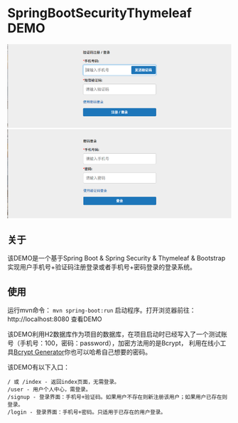 # SpringBootSecurityThymeleaf DEMO

![Screenshot1 from running application](screenshot1.png)
![Screenshot2 from running application](screenshot2.png)

## 关于

该DEMO是一个基于Spring Boot & Spring Security & Thymeleaf & Bootstrap 
实现用户手机号+验证码注册登录或者手机号+密码登录的登录系统。

## 使用

运行mvn命令： ```mvn spring-boot:run``` 启动程序。打开浏览器前往：http://localhost:8080 查看DEMO

该DEMO利用H2数据库作为项目的数据库，在项目启动时已经写入了一个测试账号（手机号：100，密码：password），加密方法用的是Bcrypt，
利用在线小工具[Bcrypt Generator](https://www.bcrypt-generator.com)你也可以哈希自己想要的密码。

该DEMO有以下入口：

```
/ 或 /index - 返回index页面，无需登录。
/user - 用户个人中心，需登录。
/signup - 登录界面：手机号+验证码。如果用户不存在则新注册该用户；如果用户已存在则登录。
/login - 登录界面：手机号+密码。只适用于已存在的用户登录。
```


